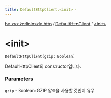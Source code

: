 ```yaml
---
title: DefaultHttpClient.<init> - 
---
```


[be.zvz.kotlininside.http](../index.html) / [DefaultHttpClient](index.html) / [&lt;init&gt;](./-init-.html)

# &lt;init&gt;

`DefaultHttpClient(gzip: Boolean)`

DefaultHttpClient의 constructor입니다.

### Parameters

`gzip` - Boolean: GZIP 압축을 사용할 것인지 유무